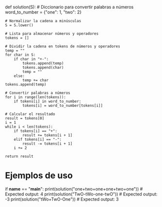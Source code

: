 def solution(S):
    # Diccionario para convertir palabras a números
    word_to_number = {"one": 1, "two": 2}

    # Normalizar la cadena a minúsculas
    S = S.lower()

    # Lista para almacenar números y operadores
    tokens = []

    # Dividir la cadena en tokens de números y operadores
    temp = ""
    for char in S:
        if char in "+-":
            tokens.append(temp)
            tokens.append(char)
            temp = ""
        else:
            temp += char
    tokens.append(temp)

    # Convertir palabras a números
    for i in range(len(tokens)):
        if tokens[i] in word_to_number:
            tokens[i] = word_to_number[tokens[i]]

    # Calcular el resultado
    result = tokens[0]
    i = 1
    while i < len(tokens):
        if tokens[i] == "+":
            result += tokens[i + 1]
        elif tokens[i] == "-":
            result -= tokens[i + 1]
        i += 2

    return result

# Ejemplos de uso
if __name__ == "__main__":
    print(solution("one+two+one+one+two+one"))  # Expected output: 4
    print(solution("TwO-tWo-one-twO"))          # Expected output: -3
    print(solution("tWo+TwO-One"))              # Expected output: 3